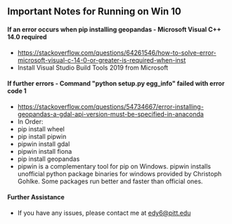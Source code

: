 ## Important Notes for Running on Win 10

#### If an error occurs when pip installing geopandas - Microsoft Visual C++ 14.0 required  
- https://stackoverflow.com/questions/64261546/how-to-solve-error-microsoft-visual-c-14-0-or-greater-is-required-when-inst
- Install Visual Studio Build Tools 2019 from Microsoft  
#### If further errors - Command "python setup.py egg_info" failed with error code 1
- https://stackoverflow.com/questions/54734667/error-installing-geopandas-a-gdal-api-version-must-be-specified-in-anaconda
- In Order: 
- pip install wheel
- pip install pipwin
- pipwin install gdal
- pipwin install fiona
- pip install geopandas  
- pipwin is a complementary tool for pip on Windows. pipwin installs unofficial python package binaries for windows provided by Christoph Gohlke. Some packages run better and faster
than official ones.  

#### Further Assistance
- If you have any issues, please contact me at edy6@pitt.edu
